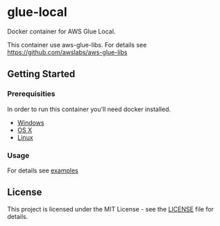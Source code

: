 # glue-local

Docker container for AWS Glue Local.

This container use aws-glue-libs. For details see https://github.com/awslabs/aws-glue-libs

## Getting Started

### Prerequisities

In order to run this container you'll need docker installed.

* [Windows](https://docs.docker.com/windows/started)
* [OS X](https://docs.docker.com/mac/started/)
* [Linux](https://docs.docker.com/linux/started/)


### Usage

For details see [examples](examples)


## License

This project is licensed under the MIT License - see the [LICENSE](LICENSE) file for details.
